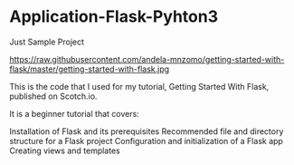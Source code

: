 # Application-Flask-Pyhton3
Just Sample Project

https://raw.githubusercontent.com/andela-mnzomo/getting-started-with-flask/master/getting-started-with-flask.jpg

This is the code that I used for my tutorial, Getting Started With Flask, published on Scotch.io.

It is a beginner tutorial that covers:

Installation of Flask and its prerequisites
Recommended file and directory structure for a Flask project
Configuration and initialization of a Flask app
Creating views and templates
